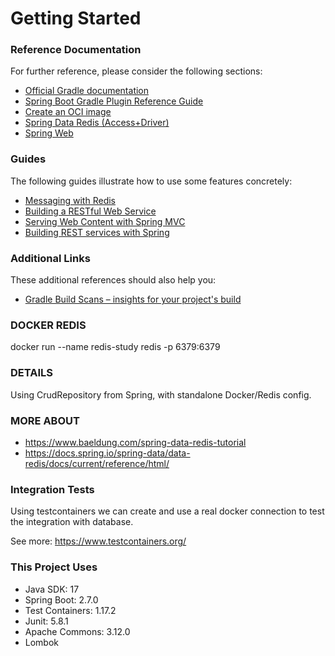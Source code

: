 # Getting Started

### Reference Documentation
For further reference, please consider the following sections:

* [Official Gradle documentation](https://docs.gradle.org)
* [Spring Boot Gradle Plugin Reference Guide](https://docs.spring.io/spring-boot/docs/2.7.0/gradle-plugin/reference/html/)
* [Create an OCI image](https://docs.spring.io/spring-boot/docs/2.7.0/gradle-plugin/reference/html/#build-image)
* [Spring Data Redis (Access+Driver)](https://docs.spring.io/spring-boot/docs/2.7.0/reference/htmlsingle/#data.nosql.redis)
* [Spring Web](https://docs.spring.io/spring-boot/docs/2.7.0/reference/htmlsingle/#web)

### Guides
The following guides illustrate how to use some features concretely:

* [Messaging with Redis](https://spring.io/guides/gs/messaging-redis/)
* [Building a RESTful Web Service](https://spring.io/guides/gs/rest-service/)
* [Serving Web Content with Spring MVC](https://spring.io/guides/gs/serving-web-content/)
* [Building REST services with Spring](https://spring.io/guides/tutorials/bookmarks/)

### Additional Links
These additional references should also help you:

* [Gradle Build Scans – insights for your project's build](https://scans.gradle.com#gradle)

### DOCKER REDIS

docker run --name redis-study redis -p 6379:6379

### DETAILS

Using CrudRepository from Spring, with standalone Docker/Redis config.

### MORE ABOUT

- https://www.baeldung.com/spring-data-redis-tutorial
- https://docs.spring.io/spring-data/data-redis/docs/current/reference/html/

### Integration Tests

Using testcontainers we can create and use a real docker connection to test the integration with database.

See more:  https://www.testcontainers.org/

### This Project Uses

- Java SDK: 17
- Spring Boot: 2.7.0
- Test Containers: 1.17.2
- Junit: 5.8.1
- Apache Commons: 3.12.0
- Lombok
